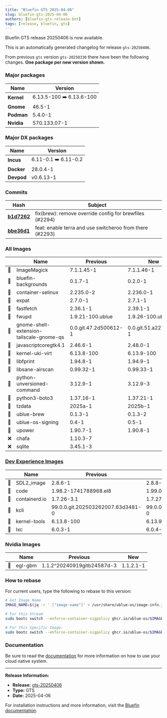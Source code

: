 ```yaml
---
title: "Bluefin GTS 2025-04-06"
slug: bluefin-gts-2025-04-06
authors: [bluefin-gts-release-bot]
tags: [release, bluefin, gts]
---
```


Bluefin GTS release 20250406 is now available.


This is an automatically generated changelog for release `gts-20250406`.

From previous `gts` version `gts-20250330` there have been the following changes. **One package per new version shown.**

### Major packages

| Name       | Version                  |
| ---------- | ------------------------ |
| **Kernel** | 6.13.5-100 ➡️ 6.13.6-100 |
| **Gnome**  | 46.5-1                   |
| **Podman** | 5.4.0-1                  |
| **Nvidia** | 570.133.07-1             |

### Major DX packages

| Name       | Version              |
| ---------- | -------------------- |
| **Incus**  | 6.11-0.1 ➡️ 6.11-0.2 |
| **Docker** | 28.0.4-1             |
| **Devpod** | v0.6.13-1            |

### Commits

| Hash                                                                                               | Subject                                                  |
| -------------------------------------------------------------------------------------------------- | -------------------------------------------------------- |
| **[b1d7262](https://github.com/ublue-os/bluefin/commit/b1d7262e6000c2f0080e0ec5393caac301b5a940)** | fix(brew): remove override config for brewfiles (#2294)  |
| **[bbe36d1](https://github.com/ublue-os/bluefin/commit/bbe36d162aec25f1ff0f1614cf688420e112376c)** | feat: enable terra and use switcheroo from there (#2293) |

### All Images

|     | Name                                     | Previous              | New                   |
| --- | ---------------------------------------- | --------------------- | --------------------- |
| 🔄  | ImageMagick                              | 7.1.1.45-1            | 7.1.1.46-1            |
| 🔄  | bluefin-backgrounds                      | 0.1.7-1               | 0.2.0-1               |
| 🔄  | container-selinux                        | 2.235.0-2             | 2.236.0-1             |
| 🔄  | expat                                    | 2.7.0-1               | 2.7.1-1               |
| 🔄  | fastfetch                                | 2.36.1-1              | 2.39.1-1              |
| 🔄  | fwupd                                    | 1.9.21-100.ublue      | 1.9.26-100.ublue      |
| 🔄  | gnome-shell-extension-tailscale-gnome-qs | 0.0.git.47.2d500612-1 | 0.0.git.51.a2270bae-1 |
| 🔄  | javascriptcoregtk4.1                     | 2.46.6-1              | 2.48.0-1              |
| 🔄  | kernel-uki-virt                          | 6.13.8-100            | 6.13.9-100            |
| 🔄  | libfprint                                | 1.94.8-1              | 1.94.9-1              |
| 🔄  | libsane-airscan                          | 0.99.32-1             | 0.99.33-1             |
| 🔄  | python-unversioned-command               | 3.12.9-1              | 3.12.9-3              |
| 🔄  | python3-boto3                            | 1.37.16-1             | 1.37.21-1             |
| 🔄  | tzdata                                   | 2025a-1               | 2025b-1               |
| 🔄  | ublue-brew                               | 0.1.3-1               | 0.1.3-2               |
| 🔄  | ublue-os-signing                         | 0.4-1                 | 0.5-1                 |
| 🔄  | upower                                   | 1.90.7-1              | 1.90.8-1              |
| ❌  | chafa                                    | 1.10.3-7              |                       |
| ❌  | sqlite                                   | 3.45.1-3              |                       |

### [Dev Experience Images](https://docs.projectbluefin.io/bluefin-dx)

|     | Name          | Previous                          | New                               |
| --- | ------------- | --------------------------------- | --------------------------------- |
| 🔄  | SDL2_image    | 2.8.6-1                           | 2.8.8-1                           |
| 🔄  | code          | 1.98.2-1741788968.el8             | 1.99.0-1743632525.el8             |
| 🔄  | containerd.io | 1.7.26-3.1                        | 1.7.27-3.1                        |
| 🔄  | kcli          | 99.0.0.git.202503262007.63d3481-0 | 99.0.0.git.202504041447.207141c-0 |
| 🔄  | kernel-tools  | 6.13.8-100                        | 6.13.9-100                        |
| 🔄  | lxc           | 6.0.3-1                           | 6.0.4-0.1                         |

### Nvidia Images

|     | Name    | Previous                   | New       |
| --- | ------- | -------------------------- | --------- |
| 🔄  | egl-gbm | 1.1.2^20240919gitb24587d-3 | 1.1.2.1-1 |

### How to rebase

For current users, type the following to rebase to this version:

```bash
# Get Image Name
IMAGE_NAME=$(jq -r '.["image-name"]' < /usr/share/ublue-os/image-info.json)

# For this Stream
sudo bootc switch --enforce-container-sigpolicy ghcr.io/ublue-os/$IMAGE_NAME:gts

# For this Specific Image:
sudo bootc switch --enforce-container-sigpolicy ghcr.io/ublue-os/$IMAGE_NAME:gts-20250406
```

### Documentation

Be sure to read the [documentation](https://docs.projectbluefin.io/) for more information
on how to use your cloud native system.

---

**Release Information:**

- **Release:** [gts-20250406](https://github.com/ublue-os/bluefin/releases/tag/gts-20250406)
- **Type:** GTS
- **Date:** 2025-04-06

For installation instructions and more information, visit the [Bluefin documentation](https://docs.projectbluefin.io/).
